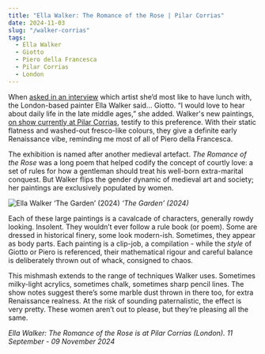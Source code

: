 ```yaml
---
title: "Ella Walker: The Romance of the Rose | Pilar Corrias"
date: 2024-11-03
slug: "/walker-corrias"
tags:
  - Ella Walker
  - Giotto
  - Piero della Francesca
  - Pilar Corrias
  - London
---
```


When [asked in an interview](https://huxleyparlour.com/critical-texts/livesofartistswith-ella-walker/) which artist she’d most like to have lunch with, the London-based painter Ella Walker said… Giotto. “I would love to hear about daily life in the late middle ages,” she added. Walker's new paintings, [on show currently at Pilar Corrias](https://www.pilarcorrias.com/exhibitions/446-ella-walker-the-romance-of-the-rose/), testify to this preference. With their static flatness and washed-out fresco-like colours, they give a definite early Renaissance vibe, reminding me most of all of Piero della Francesca.

The exhibition is named after another medieval artefact. _The Romance of the Rose_ was a long poem that helped codify the concept of courtly love: a set of rules for how a gentleman should treat his well-born extra-marital conquest. But Walker flips the gender dynamic of medieval art and society; her paintings are exclusively populated by women.

![Ella Walker ‘The Garden’ (2024)](/walker-corrias-1.jpeg)
_‘The Garden’ (2024)_

Each of these large paintings is a cavalcade of characters, generally rowdy looking. Insolent. They wouldn’t ever follow a rule book (or poem). Some are dressed in historical finery, some look modern-ish. Sometimes, they appear as body parts. Each painting is a clip-job, a compilation - while the _style_ of Giotto or Piero is referenced, their mathematical rigour and careful balance is deliberately thrown out of whack, consigned to chaos.

This mishmash extends to the range of techniques Walker uses. Sometimes milky-light acrylics, sometimes chalk, sometimes sharp pencil lines. The show notes suggest there’s some marble dust thrown in there too, for extra Renaissance realness. At the risk of sounding paternalistic, the effect is very pretty. These women aren’t out to please, but they’re pleasing all the same.

_Ella Walker: The Romance of the Rose is at Pilar Corrias (London). 11 September - 09 November 2024_
